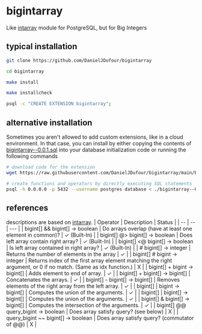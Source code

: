 # bigintarray
Like [intarray](https://www.postgresql.org/docs/current/intarray.html) module for PostgreSQL, but for Big Integers

## typical installation
```sh
git clone https://github.com/DanielJDufour/bigintarray

cd bigintarray

make install

make installcheck

psql -c "CREATE EXTENSION bigintarray";
```

## alternative installation
Sometimes you aren't allowed to add custom extensions, like in a cloud environment.  In that case, you can install by either copying the contents of [bigintarray--0.0.1.sql](https://raw.githubusercontent.com/DanielJDufour/bigintarray/main/bigintarray--0.0.1.sql) into your database initialization code or running the following commands
```sh
# download code for the extension
wget https://raw.githubusercontent.com/DanielJDufour/bigintarray/main/bigintarray--0.0.1.sql

# create functions and operators by directly executing SQL statements
psql -h 0.0.0.0 -p 5432 --username postgres database < ./bigintarray--0.0.1.sql;
```

## references
descriptions are based on [intarray](https://www.postgresql.org/docs/current/intarray.html).
| Operator | Description | Status |
| -- | -- | --- |
| bigint[] && bigint[] → boolean | Do arrays overlap (have at least one element in common)? | ✓ (Built-In) |
| bigint[] @> bigint[] → boolean | Does left array contain right array? | ✓ (Built-In) |
| bigint[] <@ bigint[] → boolean | Is left array contained in right array? | ✓ (Built-In) |
| # bigint[] → integer | Returns the number of elements in the array | ✓ |
| bigint[] # bigint → integer | Returns index of the first array element matching the right argument, or 0 if no match. (Same as idx function.) | X |
| bigint[] + bigint → bigint[] | Adds element to end of array. | ✓ |
| bigint[] + bigint[] → bigint[] | Concatenates the arrays. | ✓ |
| bigint[] - bigint[] → bigint[] | Removes elements of the right array from the left array. | ✓ |
| bigint[] \| bigint → bigint[] | Computes the union of the arguments. | ✓ |
| bigint[] \| bigint[] → bigint[] | Computes the union of the arguments. | ✓ |
| bigint[] & bigint[] → bigint[] | Computes the intersection of the arguments. | ✓ |
| bigint[] @@ query_bigint → boolean | Does array satisfy query? (see below) | X |
| query_bigint ~~ bigint[] → boolean | Does array satisfy query? (commutator of @@) | X |
